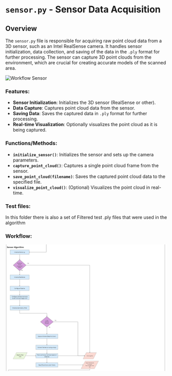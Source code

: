 # `sensor.py` - Sensor Data Acquisition

## Overview

The `sensor.py` file is responsible for acquiring raw point cloud data from a 3D sensor, such as an Intel RealSense camera. It handles sensor initialization, data collection, and saving of the data in the `.ply` format for further processing. The sensor can capture 3D point clouds from the environment, which are crucial for creating accurate models of the scanned area. 

![Workflow Sensor](img/Sensor.png)

### Features:
- **Sensor Initialization**: Initializes the 3D sensor (RealSense or other).
- **Data Capture**: Captures point cloud data from the sensor.
- **Saving Data**: Saves the captured data in `.ply` format for further processing.
- **Real-time Visualization**: Optionally visualizes the point cloud as it is being captured.
  
### Functions/Methods:
- **`initialize_sensor()`**: Initializes the sensor and sets up the camera parameters.
- **`capture_point_cloud()`**: Captures a single point cloud frame from the sensor.
- **`save_point_cloud(filename)`**: Saves the captured point cloud data to the specified file.
- **`visualize_point_cloud()`**: (Optional) Visualizes the point cloud in real-time.

### Test files:
In this folder there is also a set of Filtered test .ply files that were used in the algorithm 

### Workflow:
![Workflow Sensor](img/Sensor_Workflow.jpg)
